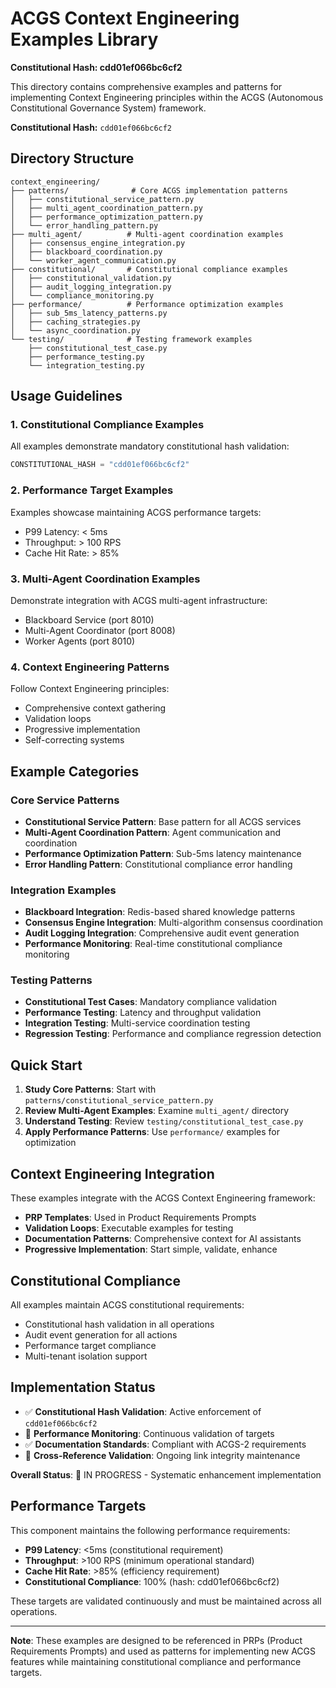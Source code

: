 # ACGS Context Engineering Examples Library
**Constitutional Hash: cdd01ef066bc6cf2**


This directory contains comprehensive examples and patterns for implementing Context Engineering principles within the ACGS (Autonomous Constitutional Governance System) framework.

**Constitutional Hash:** `cdd01ef066bc6cf2`

## Directory Structure

```
context_engineering/
├── patterns/              # Core ACGS implementation patterns
│   ├── constitutional_service_pattern.py
│   ├── multi_agent_coordination_pattern.py
│   ├── performance_optimization_pattern.py
│   └── error_handling_pattern.py
├── multi_agent/          # Multi-agent coordination examples
│   ├── consensus_engine_integration.py
│   ├── blackboard_coordination.py
│   └── worker_agent_communication.py
├── constitutional/       # Constitutional compliance examples
│   ├── constitutional_validation.py
│   ├── audit_logging_integration.py
│   └── compliance_monitoring.py
├── performance/          # Performance optimization examples
│   ├── sub_5ms_latency_patterns.py
│   ├── caching_strategies.py
│   └── async_coordination.py
└── testing/              # Testing framework examples
    ├── constitutional_test_case.py
    ├── performance_testing.py
    └── integration_testing.py
```

## Usage Guidelines

### 1. Constitutional Compliance Examples
All examples demonstrate mandatory constitutional hash validation:
```python
CONSTITUTIONAL_HASH = "cdd01ef066bc6cf2"
```

### 2. Performance Target Examples
Examples showcase maintaining ACGS performance targets:
- P99 Latency: < 5ms
- Throughput: > 100 RPS
- Cache Hit Rate: > 85%

### 3. Multi-Agent Coordination Examples
Demonstrate integration with ACGS multi-agent infrastructure:
- Blackboard Service (port 8010)
- Multi-Agent Coordinator (port 8008)
- Worker Agents (port 8010)

### 4. Context Engineering Patterns
Follow Context Engineering principles:
- Comprehensive context gathering
- Validation loops
- Progressive implementation
- Self-correcting systems

## Example Categories

### Core Service Patterns
- **Constitutional Service Pattern**: Base pattern for all ACGS services
- **Multi-Agent Coordination Pattern**: Agent communication and coordination
- **Performance Optimization Pattern**: Sub-5ms latency maintenance
- **Error Handling Pattern**: Constitutional compliance error handling

### Integration Examples
- **Blackboard Integration**: Redis-based shared knowledge patterns
- **Consensus Engine Integration**: Multi-algorithm consensus coordination
- **Audit Logging Integration**: Comprehensive audit event generation
- **Performance Monitoring**: Real-time constitutional compliance monitoring

### Testing Patterns
- **Constitutional Test Cases**: Mandatory compliance validation
- **Performance Testing**: Latency and throughput validation
- **Integration Testing**: Multi-service coordination testing
- **Regression Testing**: Performance and compliance regression detection

## Quick Start

1. **Study Core Patterns**: Start with `patterns/constitutional_service_pattern.py`
2. **Review Multi-Agent Examples**: Examine `multi_agent/` directory
3. **Understand Testing**: Review `testing/constitutional_test_case.py`
4. **Apply Performance Patterns**: Use `performance/` examples for optimization

## Context Engineering Integration

These examples integrate with the ACGS Context Engineering framework:
- **PRP Templates**: Used in Product Requirements Prompts
- **Validation Loops**: Executable examples for testing
- **Documentation Patterns**: Comprehensive context for AI assistants
- **Progressive Implementation**: Start simple, validate, enhance

## Constitutional Compliance

All examples maintain ACGS constitutional requirements:
- Constitutional hash validation in all operations
- Audit event generation for all actions
- Performance target compliance
- Multi-tenant isolation support



## Implementation Status

- ✅ **Constitutional Hash Validation**: Active enforcement of `cdd01ef066bc6cf2`
- 🔄 **Performance Monitoring**: Continuous validation of targets
- ✅ **Documentation Standards**: Compliant with ACGS-2 requirements
- 🔄 **Cross-Reference Validation**: Ongoing link integrity maintenance

**Overall Status**: 🔄 IN PROGRESS - Systematic enhancement implementation

## Performance Targets

This component maintains the following performance requirements:

- **P99 Latency**: <5ms (constitutional requirement)
- **Throughput**: >100 RPS (minimum operational standard)
- **Cache Hit Rate**: >85% (efficiency requirement)
- **Constitutional Compliance**: 100% (hash: cdd01ef066bc6cf2)

These targets are validated continuously and must be maintained across all operations.

---

**Note**: These examples are designed to be referenced in PRPs (Product Requirements Prompts) and used as patterns for implementing new ACGS features while maintaining constitutional compliance and performance targets.